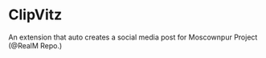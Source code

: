 # ClipVitz
An extension that auto creates a social media post for Moscownpur Project (@RealM Repo.) 
